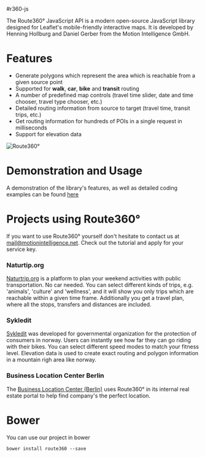 #r360-js

The Route360° JavaScript API is a modern open-source JavaScript library designed for Leaflet's mobile-friendly interactive maps. It is developed by Henning Hollburg and Daniel Gerber from the Motion Intelligence GmbH. 
# Features

* Generate polygons which represent the area which is reachable from a given source point
* Supported for **walk**, **car**, **bike** and **transit** routing
* A number of predefined map controls (travel time slider, date and time chooser, travel type chooser, etc.)
* Detailed routing information from source to target (travel time, transit trips, etc.)
* Get routing information for hundreds of POIs in a single request in milliseconds
* Support for elevation data

<img src="http://i1284.photobucket.com/albums/a576/gerbsen/gif_zps7710423c.gif" alt="Route360°" />

# Demonstration and Usage
A demonstration of the library's features, as well as detailed coding examples can be found [here](http://www.route360.net/project/tutorial)

# Projects using Route360°
If you want to use Route360° yourself don't hesitate to contact us at [mail@motionintelligence.net](mailto:mail@motionintelligence.net). Check out the tutorial and apply for your service key. 

### Naturtip.org
[Naturtrip.org](http://naturtrip.org) is a platform to plan your weekend activities with public transportation. No car needed. You can select different kinds of trips, e.g. 'animals', 'culture' and 'wellness', and it will show you only trips which are reachable within a given time frame. Additionally you get a travel plan, where all the stops, transfers and distances are included.

### Sykledit
[Sykledit](http://www.forbrukerradet.no/tips-og-r%C3%A5d/sykle-dit;jsessionid=618DC2DB1DB2D79DA8C2185EA1827995) was developed for governmental organization for the protection of consumers in norway. Users can instantly see how far they can go riding with their bikes. You can select different speed modes to match your fitness level. Elevation data is used to create exact routing and polygon information in a mountain righ area like norway.

### Business Location Center Berlin
The [Business Location Center (Berlin)](http://www.businesslocationcenter.de/de) uses Route360° in its internal real estate portal to help find company's the perfect location.

# Bower
You can use our project in bower

    bower install route360 --save
